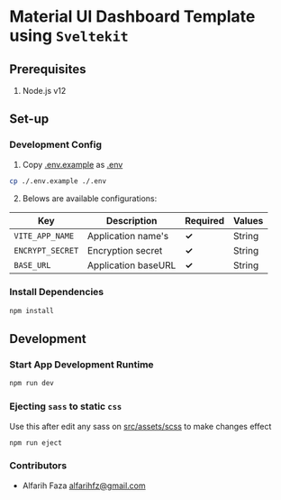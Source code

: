 # Material UI Dashboard Template using `Sveltekit`

## Prerequisites

1. Node.js v12

## Set-up

### Development Config

1. Copy [.env.example](.env.example) as [.env](.env)

```bash
cp ./.env.example ./.env
```

2. Belows are available configurations:

| Key              | Description         | Required | Values |
|------------------|---------------------| -------- | ------ |
| `VITE_APP_NAME`  | Application name's  | **✓**    | String |
| `ENCRYPT_SECRET` | Encryption secret   | **✓**    | String |
| `BASE_URL`       | Application baseURL | **✓**    | String |

### Install Dependencies

```bash
npm install
```

## Development

### Start App Development Runtime

```bash
npm run dev
```

### Ejecting `sass` to static `css`

Use this after edit any sass on [src/assets/scss](src/assets/scss) to make changes effect

```bash
npm run eject
```

### Contributors ###

- Alfarih Faza <alfarihfz@gmail.com>
